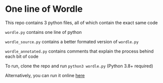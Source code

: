 # One line of Wordle
This repo contains 3 python files, all of which contain the exact same code

`wordle.py` contains one line of python

`wordle_source.py` contains a better formated version of `wordle.py`

`wordle_annotated.py` contains comments that explain the process behind each bit of code


To run, clone the repo and run `python3 wordle.py` (Python 3.8+ required)

Alternatively, you can run it online [here](https://replit.com/@Stegg2020/1LineWordle#main.py)
